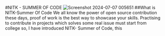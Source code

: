 #NITK - SUMMER OF CODE
![Screenshot 2024-07-07 005651](https://github.com/urgetolearn/NITK-Summer-Of-Code/assets/131844481/f84e4084-8a04-464b-b61a-3a52cc94e408)
##What is NITK-Summer Of Code
We all know the power of open source contribution these days, proof of work is the best way to showcase your skills. Practising to contribute in projects which solves some real issue must start from college so, I have introduced NITK- Summer of Code, this 
